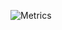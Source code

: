 ![Metrics](https://metrics.lecoq.io/Asilbec?template=classic&isocalendar=1&introduction=1&tweets=1&pagespeed=1&base=header%2C%20activity%2C%20community%2C%20repositories%2C%20metadata&base.indepth=false&base.hireable=false&base.skip=false&isocalendar=false&isocalendar.duration=full-year&introduction=false&introduction.title=true&pagespeed=false&pagespeed.url=https%3A%2F%2Fbekblogs.com%2F&pagespeed.detailed=true&pagespeed.screenshot=true&pagespeed.pwa=false&tweets=false&tweets.user=bek_Devv&tweets.attachments=false&tweets.limit=2&config.timezone=America%2FNew_York)
